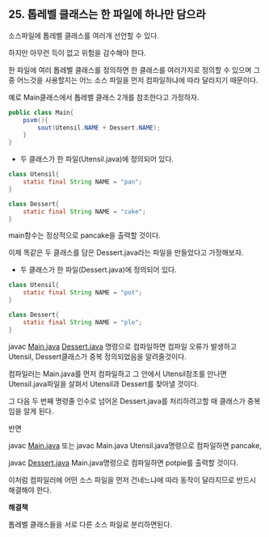 ## 25. 톱레벨 클래스는 한 파일에 하나만 담으라

소스파일에 톱레벨 클래스를 여러개 선언할 수 있다.

하지만 아무런 득이 없고 위험을 감수해야 한다.

한 파일에 여러 톱레벨 클래스를 정의하면 한 클래스를 여러가지로 정의할 수 있으며 그 중 어느것을 사용할지는 어느 소스 파일을 먼저 컴파일하냐에 따라 달라지기 때문이다.

예로 Main클래스에서 톱레벨 클래스 2개를 참조한다고 가정하자.

```java
public class Main{
	psvm(){
		sout(Utensil.NAME + Dessert.NAME);		
	}
}
```

- 두 클래스가 한 파일(Utensil.java)에 정의되어 있다.

```java
class Utensil{
	static final String NAME = "pan";
}

class Dessert{
	static final String NAME = "cake";
}
```

main함수는 정상적으로 pancake을 출력할 것이다.

이제 똑같은 두 클래스를 담은 Dessert.java라는 파일을 만들었다고 가정해보자.

- 두 클래스가 한 파일(Dessert.java)에 정의되어 있다.

```java
class Utensil{
	static final String NAME = "pot";
}

class Dessert{
	static final String NAME = "ple";
}
```

javac [Main.java](http://Main.java) [Dessert.java](http://Dessert.java) 명령으로 컴파일하면 컴파일 오류가 발생하고 Utensil, Dessert클래스가 중복 정의되었음을 알려줄것이다.

컴파일러는 Main.java를 먼저 컴파일하고 그 안에서 Utensil참조를 만나면 Utensil.java파일을 살펴서 Utensil과 Dessert를 찾아낼 것이다.

그 다음 두 번째 명령줄 인수로 넘어온 Dessert.java를 처리하려고할 때 클래스가 중복임을 알게 된다.

반면

javac [Main.java](http://Main.java) 또는 javac Main.java Utensil.java명령으로 컴파일하면 pancake,

javac [Dessert.java](http://Dessert.java) Main.java명령으로 컴파일하면 potpie를 출력할 것이다.

이처럼 컴파일러에 어떤 소스 파일을 먼저 건네느냐에 따라 동작이 달라지므로 반드시 해결해야 한다.

**해결책**

톱레벨 클래스들을 서로 다른 소스 파일로 분리하면된다.